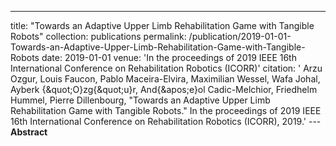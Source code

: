 ---
title: "Towards an Adaptive Upper Limb Rehabilitation Game with Tangible Robots"
collection: publications
permalink: /publication/2019-01-01-Towards-an-Adaptive-Upper-Limb-Rehabilitation-Game-with-Tangible-Robots
date: 2019-01-01
venue: 'In the proceedings of 2019 IEEE 16th International Conference on Rehabilitation Robotics (ICORR)'
citation: ' Arzu Ozgur,  Louis Faucon,  Pablo Maceira-Elvira,  Maximilian Wessel,  Wafa Johal,  Ayberk {\&quot;O}zg{\&quot;u}r,  And{\&apos;e}ol Cadic-Melchior,  Friedhelm Hummel,  Pierre Dillenbourg, &quot;Towards an Adaptive Upper Limb Rehabilitation Game with Tangible Robots.&quot; In the proceedings of 2019 IEEE 16th International Conference on Rehabilitation Robotics (ICORR), 2019.'
---**Abstract** 

